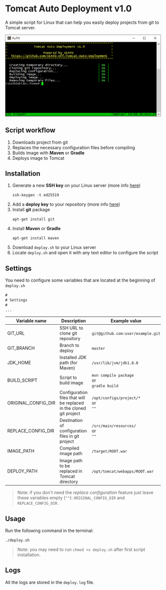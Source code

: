 # Tomcat Auto Deployment v1.0
A simple script for Linux that can help you easily deploy projects from git to Tomcat server.

![screenshot](images/image01.png)

## Script workflow
1. Downloads project from git
2. Replaces the necessary configuration files before compiling
3. Builds image with **Maven** or **Gradle**
4. Deploys image to Tomcat

## Installation
1. Generate a new **SSH key** on your Linux server (more info [here](https://docs.github.com/en/authentication/connecting-to-github-with-ssh/generating-a-new-ssh-key-and-adding-it-to-the-ssh-agent#generating-a-new-ssh-key))
    ```
    ssh-keygen -t ed25519
    ```
2. Add a **deploy key** to your repository (more info [here](https://docs.github.com/en/developers/overview/managing-deploy-keys#deploy-keys))
3. Install **git** package
    ```
    apt-get install git
    ```
4. Install **Maven** or **Gradle**
    ```
    apt-get install maven
    ```
5. Download `deploy.sh` to your Linux server
6. Locate `deploy.sh` and open it with any text editor to configure the script

## Settings
You need to configure some variables that are located at the beginning of `deploy.sh`
```
#
# Settings
#
...
```

| Variable name       | Description                                                         | Example value                                   |
|---------------------|---------------------------------------------------------------------|-------------------------------------------------|
| GIT_URL             | SSH URL to clone git repository                                     | `git@github.com:user/example.git`               |
| GIT_BRANCH          | Branch to deploy                                                    | `master`                                        |
| JDK_HOME            | Installed JDK path (for Maven)                                      | `/usr/lib/jvm/jdk1.8.0`                         |
| BUILD_SCRIPT        | Script to build image                                               | `mvn compile package`<br/>or<br/>`gradle build` |
| ORIGINAL_CONFIG_DIR | Configuration files that will be replaced in the cloned git project | `/opt/configs/project/*`<br/>or<br/>`""`        |
| REPLACE_CONFIG_DIR  | Destination of configuration files in git project                   | `/src/main/resources/`<br/>or<br/>`""`          |
| IMAGE_PATH          | Compiled image path                                                 | `/target/ROOT.war`                              |
| DEPLOY_PATH         | Image path to be replaced in Tomcat directory                       | `/opt/tomcat/webapps/ROOT.war`                  |

> Note: if you don't need the _replace configuration_ feature just leave these variables empty (`""`): `ORIGINAL_CONFIG_DIR` and `REPLACE_CONFIG_DIR`.

## Usage
Run the following command in the terminal:
```
./deploy.sh
```

> Note: you may need to run `chmod +x deploy.sh` after first script installation.

## Logs
All the logs are stored in the `deploy.log` file.
